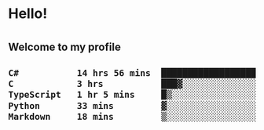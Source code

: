 
<h1>Hello!<h1>
<h2>Welcome to my profile<h2>

<!--START_SECTION:waka-->

```txt
C#           14 hrs 56 mins  ██████████████████▓░░░░░░   74.24 %
C            3 hrs           ███▓░░░░░░░░░░░░░░░░░░░░░   14.92 %
TypeScript   1 hr 5 mins     █▒░░░░░░░░░░░░░░░░░░░░░░░   05.42 %
Python       33 mins         ▓░░░░░░░░░░░░░░░░░░░░░░░░   02.75 %
Markdown     18 mins         ▒░░░░░░░░░░░░░░░░░░░░░░░░   01.49 %
```

<!--END_SECTION:waka-->
